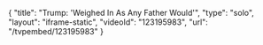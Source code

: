 {
    "title": "Trump: 'Weighed In As Any Father Would'",
    "type": "solo",
    "layout": "iframe-static",
    "videoId": "123195983",
    "url": "\/tvpembed\/123195983"
}